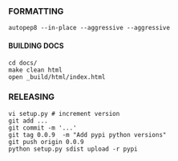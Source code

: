 ### FORMATTING

```
autopep8 --in-place --aggressive --aggressive
```

#### BUILDING DOCS

```
cd docs/
make clean html
open _build/html/index.html
```

### RELEASING

```
vi setup.py # increment version
git add ...
git commit -m '...'
git tag 0.0.9  -m "Add pypi python versions"
git push origin 0.0.9 
python setup.py sdist upload -r pypi
```
